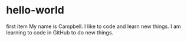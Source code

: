 # hello-world
first item
My name is Campbell. I like to code and learn new things.
I am learning to code in GitHub to do new things.

